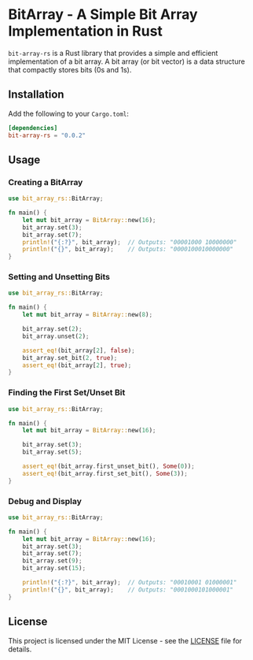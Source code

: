 # BitArray - A Simple Bit Array Implementation in Rust

`bit-array-rs` is a Rust library that provides a simple and efficient implementation of a bit array. A bit array (or bit vector) is a data structure that compactly stores bits (0s and 1s).

## Installation

Add the following to your `Cargo.toml`:

```toml
[dependencies]
bit-array-rs = "0.0.2"
```

## Usage

### Creating a BitArray

```rust
use bit_array_rs::BitArray;

fn main() {
    let mut bit_array = BitArray::new(16);
    bit_array.set(3);
    bit_array.set(7);
    println!("{:?}", bit_array);  // Outputs: "00001000 10000000"
    println!("{}", bit_array);    // Outputs: "0000100010000000"
}
```

### Setting and Unsetting Bits

```rust
use bit_array_rs::BitArray;

fn main() {
    let mut bit_array = BitArray::new(8);

    bit_array.set(2);
    bit_array.unset(2);

    assert_eq!(bit_array[2], false);
    bit_array.set_bit(2, true);
    assert_eq!(bit_array[2], true);
}
```

### Finding the First Set/Unset Bit

```rust
use bit_array_rs::BitArray;

fn main() {
    let mut bit_array = BitArray::new(16);

    bit_array.set(3);
    bit_array.set(5);

    assert_eq!(bit_array.first_unset_bit(), Some(0));
    assert_eq!(bit_array.first_set_bit(), Some(3));
}
```

### Debug and Display

```rust
use bit_array_rs::BitArray;

fn main() {
    let mut bit_array = BitArray::new(16);
    bit_array.set(3);
    bit_array.set(7);
    bit_array.set(9);
    bit_array.set(15);

    println!("{:?}", bit_array);  // Outputs: "00010001 01000001"
    println!("{}", bit_array);    // Outputs: "0001000101000001"
}
```

## License

This project is licensed under the MIT License - see the [LICENSE](LICENSE) file for details.
